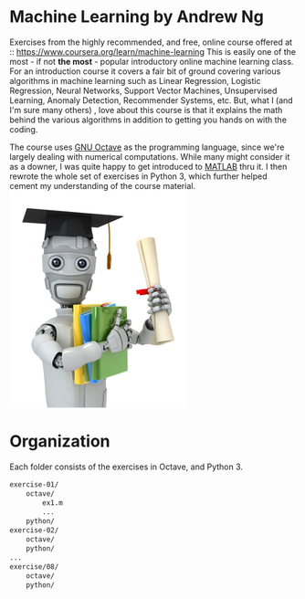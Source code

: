 # Machine Learning by Andrew Ng
Exercises from the highly recommended, and free, online course offered at :: https://www.coursera.org/learn/machine-learning
This is easily one of the most - if not **the most** - popular introductory online machine learning class. For an introduction course it covers a fair bit of ground covering various algorithms in machine learning such as Linear Regression, Logistic Regression, Neural Networks, Support Vector Machines, Unsupervised Learning, Anomaly Detection, Recommender Systems, etc. But, what I (and I'm sure many others) , love about this course is that it explains the math behind the various algorithms in addition to getting you hands on with the coding.

The course uses [GNU Octave](https://www.gnu.org/software/octave/) as the programming language, since we're largely dealing with numerical computations. While many might consider it as a downer, I was quite happy to get introduced to [MATLAB](https://www.mathworks.com/products/matlab.html) thru it. 
I then rewrote the whole set of exercises in Python 3, which further helped cement my understanding of the course material.
![ML-logo](./ml-logo.jpg)

 
# Organization
Each folder consists of the exercises in Octave, and Python 3.

```buildoutcfg
exercise-01/
    octave/
        ex1.m
        ...
    python/
exercise-02/
    octave/
    python/
...
exercise/08/
    octave/
    python/

```